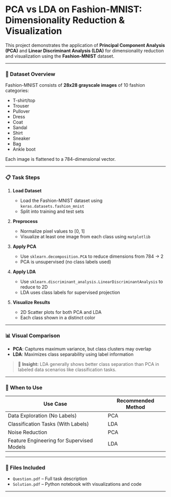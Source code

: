 # PCA vs LDA on Fashion-MNIST: Dimensionality Reduction & Visualization

This project demonstrates the application of **Principal Component Analysis (PCA)** and **Linear Discriminant Analysis (LDA)** for dimensionality reduction and visualization using the **Fashion-MNIST** dataset.

---

### 🧵 Dataset Overview

Fashion-MNIST consists of **28x28 grayscale images** of 10 fashion categories:

- T-shirt/top
- Trouser
- Pullover
- Dress
- Coat
- Sandal
- Shirt
- Sneaker
- Bag
- Ankle boot

Each image is flattened to a 784-dimensional vector.

---

### 📋 Task Steps

1. **Load Dataset**
   - Load the Fashion-MNIST dataset using `keras.datasets.fashion_mnist`
   - Split into training and test sets

2. **Preprocess**
   - Normalize pixel values to [0, 1]
   - Visualize at least one image from each class using `matplotlib`

3. **Apply PCA**
   - Use `sklearn.decomposition.PCA` to reduce dimensions from 784 → 2
   - PCA is unsupervised (no class labels used)

4. **Apply LDA**
   - Use `sklearn.discriminant_analysis.LinearDiscriminantAnalysis` to reduce to 2D
   - LDA uses class labels for supervised projection

5. **Visualize Results**
   - 2D Scatter plots for both PCA and LDA
   - Each class shown in a distinct color

---

### 📊 Visual Comparison

- **PCA**: Captures maximum variance, but class clusters may overlap
- **LDA**: Maximizes class separability using label information

> 🧠 **Insight:** LDA generally shows better class separation than PCA in labeled data scenarios like classification tasks.

---

### 🧠 When to Use

| Use Case | Recommended Method |
|----------|--------------------|
| Data Exploration (No Labels) | PCA |
| Classification Tasks (With Labels) | LDA |
| Noise Reduction | PCA |
| Feature Engineering for Supervised Models | LDA |

---

### 📁 Files Included

- `Question.pdf` – Full task description
- `Solution.pdf` – Python notebook with visualizations and code

---
